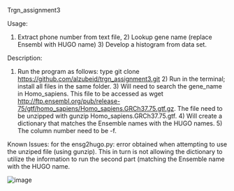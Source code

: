
Trgn_assignment3

Usage:
1)	Extract phone number from text file, 2) Lookup gene name (replace Ensembl with HUGO name) 3) Develop a histogram from data set.

Description:
1) Run the program as follows: type git clone https://github.com/alzubeid/trgn_assignment3.git 2) Run in the terminal; install all files in the same folder.  3) Will need to search the gene_name in Homo_sapiens.  This file to be accessed as wget http://ftp.ensembl.org/pub/release-75/gtf/homo_sapiens/Homo_sapiens.GRCh37.75.gtf.gz.  The file need to be unzipped with gunzip Homo_sapiens.GRCh37.75.gtf. 4) Will create a dictionary that matches the Ensemble names with the HUGO names.  5) The column number need to be -f.

Known Issues:
for the ensg2hugo.py: error obtained when attempting to use the unziped file (using gunzip).  This in turn is not allowing the dictionary to utilize the information to run the second part (matching the Ensemble name with the HUGO name.

![image](https://user-images.githubusercontent.com/112045479/191456791-cfeedef1-5c8f-417c-be56-feea6cd59fee.png)
